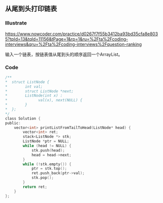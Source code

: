 ## 从尾到头打印链表
### Illustrate
<https://www.nowcoder.com/practice/d0267f7f55b3412ba93bd35cfa8e8035?tpId=13&tqId=11156&tPage=1&rp=1&ru=%2Fta%2Fcoding-interviews&qru=%2Fta%2Fcoding-interviews%2Fquestion-ranking>

输入一个链表，按链表值从尾到头的顺序返回一个ArrayList。

### Code
```c
/**
*  struct ListNode {
*        int val;
*        struct ListNode *next;
*        ListNode(int x) :
*              val(x), next(NULL) {
*        }
*  };
*/
class Solution {
public:
    vector<int> printListFromTailToHead(ListNode* head) {
        vector<int> ret;
        stack<ListNode *> stk;
        ListNode *ptr = NULL;
        while (head != NULL) {
            stk.push(head);
            head = head->next;
        }
        while (!stk.empty()) {
            ptr = stk.top();
            ret.push_back(ptr->val);
            stk.pop();
        }
        return ret;
    }
};
```